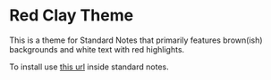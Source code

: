 # Red Clay Theme

This is a theme for Standard Notes that primarily features brown(ish) backgrounds and white text with red highlights.

To install use [this url](https://cdn.jsdelivr.net/gh/halcyonquest/sn-theme-redclay/extension.json) inside standard notes.
